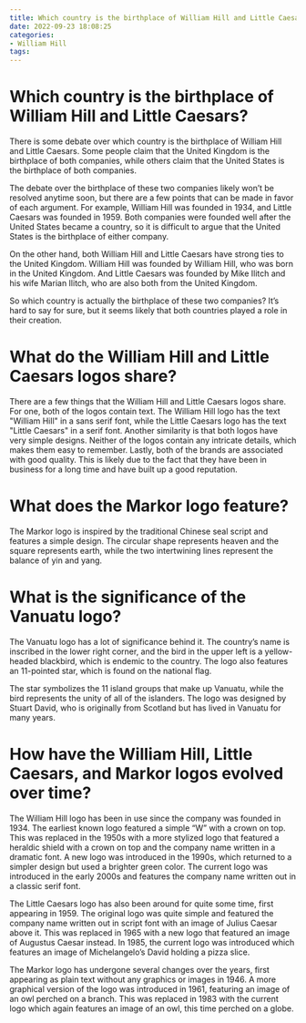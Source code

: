 ```yaml
---
title: Which country is the birthplace of William Hill and Little Caesars 
date: 2022-09-23 18:08:25
categories:
- William Hill
tags:
---
```



#  Which country is the birthplace of William Hill and Little Caesars? 

There is some debate over which country is the birthplace of William Hill and Little Caesars. Some people claim that the United Kingdom is the birthplace of both companies, while others claim that the United States is the birthplace of both companies.

The debate over the birthplace of these two companies likely won’t be resolved anytime soon, but there are a few points that can be made in favor of each argument. For example, William Hill was founded in 1934, and Little Caesars was founded in 1959. Both companies were founded well after the United States became a country, so it is difficult to argue that the United States is the birthplace of either company.

On the other hand, both William Hill and Little Caesars have strong ties to the United Kingdom. William Hill was founded by William Hill, who was born in the United Kingdom. And Little Caesars was founded by Mike Ilitch and his wife Marian Ilitch, who are also both from the United Kingdom.

So which country is actually the birthplace of these two companies? It’s hard to say for sure, but it seems likely that both countries played a role in their creation.

#  What do the William Hill and Little Caesars logos share? 

There are a few things that the William Hill and Little Caesars logos share. For one, both of the logos contain text. The William Hill logo has the text "William Hill" in a sans serif font, while the Little Caesars logo has the text "Little Caesars" in a serif font. Another similarity is that both logos have very simple designs. Neither of the logos contain any intricate details, which makes them easy to remember. Lastly, both of the brands are associated with good quality. This is likely due to the fact that they have been in business for a long time and have built up a good reputation.

#  What does the Markor logo feature? 

The Markor logo is inspired by the traditional Chinese seal script and features a simple design. The circular shape represents heaven and the square represents earth, while the two intertwining lines represent the balance of yin and yang.

#  What is the significance of the Vanuatu logo? 

The Vanuatu logo has a lot of significance behind it. The country’s name is inscribed in the lower right corner, and the bird in the upper left is a yellow-headed blackbird, which is endemic to the country. The logo also features an 11-pointed star, which is found on the national flag.

The star symbolizes the 11 island groups that make up Vanuatu, while the bird represents the unity of all of the islanders. The logo was designed by Stuart David, who is originally from Scotland but has lived in Vanuatu for many years.

#  How have the William Hill, Little Caesars, and Markor logos evolved over time?

The William Hill logo has been in use since the company was founded in 1934. The earliest known logo featured a simple “W” with a crown on top. This was replaced in the 1950s with a more stylized logo that featured a heraldic shield with a crown on top and the company name written in a dramatic font. A new logo was introduced in the 1990s, which returned to a simpler design but used a brighter green color. The current logo was introduced in the early 2000s and features the company name written out in a classic serif font.

The Little Caesars logo has also been around for quite some time, first appearing in 1959. The original logo was quite simple and featured the company name written out in script font with an image of Julius Caesar above it. This was replaced in 1965 with a new logo that featured an image of Augustus Caesar instead. In 1985, the current logo was introduced which features an image of Michelangelo’s David holding a pizza slice.

The Markor logo has undergone several changes over the years, first appearing as plain text without any graphics or images in 1946. A more graphical version of the logo was introduced in 1961, featuring an image of an owl perched on a branch. This was replaced in 1983 with the current logo which again features an image of an owl, this time perched on a globe.